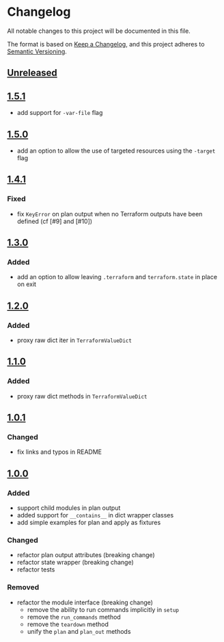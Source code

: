# Changelog

All notable changes to this project will be documented in this file.

The format is based on [Keep a Changelog](https://keepachangelog.com/en/1.0.0/),
and this project adheres to [Semantic Versioning](https://semver.org/spec/v2.0.0.html).

## [Unreleased]

## [1.5.1]

- add support for `-var-file` flag

## [1.5.0]

- add an option to allow the use of targeted resources using the `-target` flag

## [1.4.1]

### Fixed

- fix `KeyError` on plan output when no Terraform outputs have been defined (cf [#9] and [#10])

## [1.3.0]

### Added

- add an option to allow leaving `.terraform` and `terraform.state` in place on exit

## [1.2.0]

### Added

- proxy raw dict iter in `TerraformValueDict`

## [1.1.0]

### Added

- proxy raw dict methods in `TerraformValueDict`

## [1.0.1]

### Changed

- fix links and typos in README

## [1.0.0]

### Added

- support child modules in plan output
- added support for `__contains__` in dict wrapper classes
- add simple examples for plan and apply as fixtures

### Changed

- refactor plan output attributes (breaking change)
- refactor state wrapper (breaking change)
- refactor tests

### Removed

- refactor the module interface (breaking change)
  - remove the ability to run commands implicitly in `setup`
  - remove the `run_commands` method
  - remove the `teardown` method
  - unify the `plan` and `plan_out` methods

[Unreleased]: https://github.com/GoogleCloudPlatform/terraform-python-testing-helper/compare/v1.5.1...HEAD
[1.5.1]: https://github.com/GoogleCloudPlatform/terraform-python-testing-helper/compare/v1.5.0...v1.5.1
[1.5.0]: https://github.com/GoogleCloudPlatform/terraform-python-testing-helper/compare/v1.4.1...v1.5.0
[1.4.1]: https://github.com/GoogleCloudPlatform/terraform-python-testing-helper/compare/v1.3.0...v1.4.1
[1.3.0]: https://github.com/GoogleCloudPlatform/terraform-python-testing-helper/compare/v1.2.0...v1.3.0
[1.2.0]: https://github.com/GoogleCloudPlatform/terraform-python-testing-helper/compare/v1.1.0...v1.2.0
[1.1.0]: https://github.com/GoogleCloudPlatform/terraform-python-testing-helper/compare/v1.0.1...v1.1.0
[1.0.1]: https://github.com/GoogleCloudPlatform/terraform-python-testing-helper/compare/v1.0.0...v1.0.1
[1.0.0]: https://github.com/GoogleCloudPlatform/terraform-python-testing-helper/compare/v0.6.2...v1.0.0
